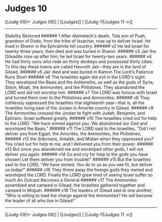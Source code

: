 # Judges 10

[[Judg-09|← Judges 09]] | [[Judges]] | [[Judg-11|Judges 11 →]]
***

Stability Restored ###### 1 After Abimelech's death, Tola son of Puah, grandson of Dodo, from the tribe of Issachar, rose up to deliver Israel. He lived in Shamir in the Ephraimite hill country. ###### v2 He led Israel for twenty-three years, then died and was buried in Shamir. ###### v3 Jair the Gileadite rose up after him; he led Israel for twenty-two years. ###### v4 He had thirty sons who rode on thirty donkeys and possessed thirty cities. To this day these towns are called Havvoth Jair--they are in the land of Gilead. ###### v5 Jair died and was buried in Kamon.The Lord's Patience Runs Short ###### v6 The Israelites again did evil in the LORD's sight. They worshiped the Baals and the Ashtoreths, as well as the gods of Syria, Sidon, Moab, the Ammonites, and the Philistines. They abandoned the LORD and did not worship him. ###### v7 The LORD was furious with Israel and turned them over to the Philistines and Ammonites. ###### v8 They ruthlessly oppressed the Israelites that eighteenth year--that is, all the Israelites living east of the Jordan in Amorite country in Gilead. ###### v9 The Ammonites crossed the Jordan to fight with Judah, Benjamin, and Ephraim. Israel suffered greatly. ###### v10 The Israelites cried out for help to the LORD: "We have sinned against you. We abandoned our God and worshiped the Baals." ###### v11 The LORD said to the Israelites, "Did I not deliver you from Egypt, the Amorites, the Ammonites, the Philistines, ###### v12 the Sidonians, Amalek, and Midian when they oppressed you? You cried out for help to me, and I delivered you from their power. ###### v13 But since you abandoned me and worshiped other gods, I will not deliver you again. ###### v14 Go and cry for help to the gods you have chosen! Let them deliver you from trouble!" ###### v15 But the Israelites said to the LORD, "We have sinned. You do to us as you see fit, but deliver us today!" ###### v16 They threw away the foreign gods they owned and worshiped the LORD. Finally the LORD grew tired of seeing Israel suffer so much.An Outcast Becomes a General ###### v17 The Ammonites assembled and camped in Gilead; the Israelites gathered together and camped in Mizpah. ###### v18 The leaders of Gilead said to one another, "Who is willing to lead the charge against the Ammonites? He will become the leader of all who live in Gilead!"

***
[[Judg-09|← Judges 09]] | [[Judges]] | [[Judg-11|Judges 11 →]]
